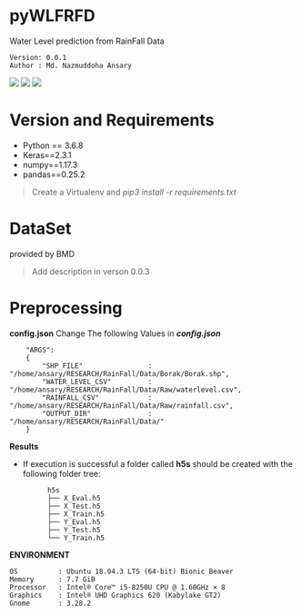# pyWLFRFD
Water Level prediction from RainFall Data

    Version: 0.0.1    
    Author : Md. Nazmuddoha Ansary    
                  
![](/info/src_img/python.ico?raw=true )
![](/info/src_img/keras.ico?raw=true)
![](/info/src_img/pandas.ico?raw=true)

# Version and Requirements
* Python == 3.6.8
* Keras==2.3.1
* numpy==1.17.3
* pandas==0.25.2
> Create a Virtualenv and *pip3 install -r requirements.txt*

#  DataSet 
provided by BMD 
> Add description in verson 0.0.3
#  Preprocessing
**config.json**
 Change The following Values in ***config.json*** 

        "ARGS":  
        {  
            "SHP_FILE"                : "/home/ansary/RESEARCH/RainFall/Data/Borak/Borak.shp",  
            "WATER_LEVEL_CSV"         : "/home/ansary/RESEARCH/RainFall/Data/Raw/waterlevel.csv",  
            "RAINFALL_CSV"            : "/home/ansary/RESEARCH/RainFall/Data/Raw/rainfall.csv",  
            "OUTPUT_DIR"              : "/home/ansary/RESEARCH/RainFall/Data/"  
        }  


**Results**
* If execution is successful a folder called **h5s** should be created with the following folder tree:

            h5s              
            ├── X_Eval.h5
            ├── X_Test.h5
            ├── X_Train.h5
            ├── Y_Eval.h5
            ├── Y_Test.h5
            └── Y_Train.h5



**ENVIRONMENT**  

    OS          : Ubuntu 18.04.3 LTS (64-bit) Bionic Beaver        
    Memory      : 7.7 GiB  
    Processor   : Intel® Core™ i5-8250U CPU @ 1.60GHz × 8    
    Graphics    : Intel® UHD Graphics 620 (Kabylake GT2)  
    Gnome       : 3.28.2  

